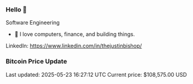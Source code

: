 ### Hello 🤙  

Software Engineering

- 🔭 I love computers, finance, and building things.
  
LinkedIn: https://www.linkedin.com/in/thejustinbishop/  

























































































































































































































































































































































































### Bitcoin Price Update
Last updated: 2025-05-23 16:27:12 UTC
Current price: $108,575.00 USD
